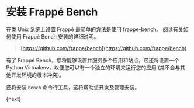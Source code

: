 <!-- add-breadcrumbs -->
# 安装 Frappé Bench

在类 Unix 系统上设置 Frappé 最简单的方法是使用 frappe-bench。 阅读有关如何使用 Frappé Bench 安装的详细说明。

> [https://github.com/frappe/bench](https://github.com/frappe/bench)

有了 Frappé Bench，您将能够设置并服务多个应用和站点，它还将设置一个 Python Virtualenv，以便您可以有一个独立的环境来运行您的应用 (并不会与其他开发环境的版本冲突)。

还将安装 `bench` 命令行工具，这将帮助您开发及管理安装。

{next}
